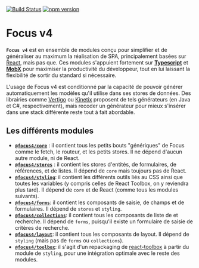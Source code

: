 [![Build Status](https://dev.azure.com/klee-focus/focus4/_apis/build/status/CI)](https://dev.azure.com/klee-focus/focus4/_build/latest?definitionId=1&view=logs)
[![npm version](https://badge.fury.io/js/focus4.svg)](https://www.npmjs.com/package/focus4)

# Focus v4

**`Focus v4`** est en ensemble de modules conçu pour simplifier et de généraliser au maximum la réalisation de SPA, principalement basées sur [React](http://www.reactjs.org), mais pas que. Ces modules s'appuient fortement sur **[Typescript](http://www.typescriptlang.org)** et **[MobX](http://mobx.js.org)** pour maximiser la productivité du développeur, tout en lui laissant la flexibilité de sortir du standard si nécessaire.

L'usage de Focus v4 est conditionné par la capacité de pouvoir générer automatiquement les modèles qu'il utilise dans ses stores de données. Des librairies comme [Vertigo](http://www.github.com/KleeGroup/vertigo) ou [Kinetix](http://www.github.com/KleeGroup/kinetix-tools) proposent de tels générateurs (en Java et C#, respectivement), mais recoder un générateur pour mieux s'insérer dans une stack différente reste tout à fait abordable.

## Les différents modules

-   [**`@focus4/core`**](./packages/core) : il contient tous les petits bouts "génériques" de Focus comme le fetch, le routeur, et les petits stores. Il ne dépend d'aucun autre module, ni de React.
-   [**`@focus4/stores`**](./packages/stores) : il contient les stores d'entités, de formulaires, de références, et de listes. Il dépend de `core` mais toujours pas de React.
-   [**`@focus4/styling`**](./packages/styling): il contient les différents outils liés au CSS ainsi que toutes les variables (y compris celles de React Toolbox, on y reviendra plus tard). Il dépend de `core` et de React (comme tous les modules suivants).
-   [**`@focus4/forms`**](./packages/forms): il contient les composants de saisie, de champs et de formulaires. Il dépend de `stores` et `styling`.
-   [**`@focus4/collections`**](./packages/collections): il contient tous les composants de liste de et recherche. Il dépend de `forms`, puisqu'il existe un formulaire de saisie de critères de recherche.
-   [**`@focus4/layout`**](./packages/layout): il contient tous les composants de layout. Il dépend de `styling` (mais pas de `forms` ou `collections`).
-   [**`@focus4/toolbox`**](./packages/toolbox): il s'agit d'un repackaging de [react-toolbox](http://www.react-toolbox.io) à partir du module de `styling`, pour une intégration optimale avec le reste des modules.

